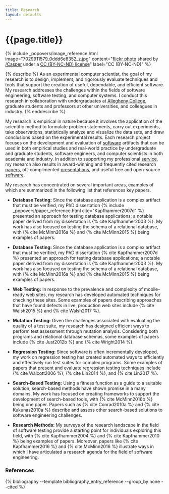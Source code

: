 ```yaml
---
title: Research
layout: defaults
---
```


# {{page.title}}

<!-- Include header image -->
{% include _popovers/image_reference.html image="7029911579_0ddd6e8352_z.jpg" content="<a title='Color Test #4a' target='_blank' href='http://flickr.com/photos/multichrome/7029911579'>flickr photo</a> shared by <a target='_blank' href='http://flickr.com/people/multichrome'>/Casper</a> under a <a target='_blank' href='http://creativecommons.org/licenses/by-nc-nd/2.0/'>CC (BY-NC-ND) license</a>" label="CC (BY-NC-ND)" %}

{% describe %}
As an experimental computer scientist, the goal of my research is to design, implement, and rigorously evaluate
techniques and tools that support the creation of useful, dependable, and efficient software. My
research addresses the challenges within the fields of software engineering, software testing, and computer systems. I
conduct this research in collaboration with undergraduates at [Allegheny College](http://www.allegheny.edu),
graduate students and professors at other universities, and colleagues in industry.
{% enddescribe %}

My research is empirical in nature because it involves the application of the scientific method to formulate problem
statements, carry out experiments, take observations, statistically analyze and visualize the data sets, and draw
conclusions based on the experimental results. Each research project focuses on the development and evaluation of
[software]({{site.baseurl}}software/) artifacts that can be used in both empirical studies and real-world practice by
undergraduate and graduate students, software engineers, and computer scientists in both academia and industry. In
addition to supporting my professional [service]({{site.baseurl}}service/), my research also results in award-winning
and frequently cited research [papers]({{site.baseurl}}research/papers/), oft-complimented
[presentations]({{site.baseurl}}research/presentations/), and useful free and open-source
[software]({{site.baseurl}}software/).

My research has concentrated on several important areas, examples of which are summarized in the following list that
references key papers.


<ul class="fa-ul">

<li><i class="fa-li fa fa-arrow-right"></i>
<b>Database Testing:</b> Since the database application is a complex artifact
that must be verified, my PhD dissertation {% include
_popovers/paper_reference.html cite="Kapfhammer2007d" %} presented an approach
for testing database applications; a notable paper derived from my dissertation
is {% cite Kapfhammer2003 %}. My work has also focused on testing the schema of
a relational database, with {% cite McMinn2016a %} and {% cite McMinn2015 %}
being examples of papers.</li> <p>

<li><i class="fa-li fa fa-arrow-right"></i>
<a name="Kapfhammer2007d-return"></a>
<a name="Kapfhammer2003-return"></a>
<a name="McMinn2016a-return"></a>
<a name="McMinn2015-return"></a>
<b>Database Testing:</b> Since the database application is a complex artifact that must be verified, my PhD dissertation
{% cite Kapfhammer2007d %} presented an approach for testing database applications; a notable paper derived from my
dissertation is {% cite Kapfhammer2003 %}. My work has also focused on testing the schema of a relational database, with {%
cite McMinn2016a %} and {% cite McMinn2015 %} being examples of papers.</li> <p>

<li><i class="fa-li fa fa-arrow-right"></i>
<a name="Walsh2015-return"></a>
<a name="Walsh2017-return"></a>
<b>Web Testing:</b> In response to the prevalence and complexity of mobile-ready web sites, my research has developed
automated techniques for checking these sites. Some examples of papers describing approaches that have found defects
in live, production web sites include {% cite Walsh2015 %} and {% cite Walsh2017 %}. </li> <p>

<li><i class="fa-li fa fa-arrow-right"></i>
<a name="Just2012b-return"></a>
<a name="Wright2014-return"></a>
<b>Mutation Testing:</b> Given the challenges associated with evaluating the quality of a test suite, my research has
designed efficient ways to perform test assessment through mutation analysis. Considering both programs and relational
database schemas, some examples of papers include {% cite Just2012b %} and {% cite Wright2014 %}. </li> <p>

<li><i class="fa-li fa fa-arrow-right"></i>
<a name="Lin2014-return"></a>
<a name="Lin2017-return"></a>
<a name="Walcott2006-return"></a>
<b>Regression Testing:</b> Since software is often incrementally developed, my work on regression testing has created
automated ways to efficiently and effectively run test suites for complex programs. Some examples of papers that present
and evaluate regression testing techniques include {% cite Walcott2006 %}, {% cite Lin2014 %}, and {% cite Lin2017 %}.
</li> <p>

<li><i class="fa-li fa fa-arrow-right"></i>
<a name="Conrad2010a-return"></a>
<a name="Kukunas2010a-return"></a>
<a name="McMinn2016b-return"></a>
<b>Search-Based Testing:</b> Using a fitness function as a guide to a suitable solution, search-based methods have shown
promise in a many domains. My work has focused on creating frameworks to support the development of search-based tools,
with {% cite McMinn2016b %} being one paper. Papers such as {% cite Conrad2010a %} and {% cite Kukunas2010a %}
describe and assess other search-based solutions to software engineering challenges. </li> <p>

<li><i class="fa-li fa fa-arrow-right"></i>
<a name="Kapfhammer2004-return"></a>
<a name="Kapfhammer2010-return"></a>
<a name="Kapfhammer2016-return"></a>
<a name="McMinn2016-return"></a>
<b>Research Methods:</b> My surveys of the research landscape in the field of software testing provide a starting point
for individuals exploring this field, with {% cite Kapfhammer2004 %} and {% cite Kapfhammer2010 %} being examples of
papers. Moreover, papers like {% cite Kapfhammer2016 %} and {% cite McMinn2016 %} illustrate ways in which I have
articulated a research agenda for the field of software engineering. </li> <p>

</ul>

### References

{% bibliography --template bibliography_entry_reference --group_by none --cited %}
